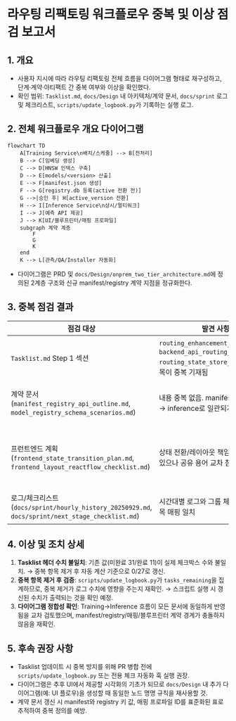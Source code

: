 # 라우팅 리팩토링 워크플로우 중복 및 이상 점검 보고서

## 1. 개요
- 사용자 지시에 따라 라우팅 리팩토링 전체 흐름을 다이어그램 형태로 재구성하고, 단계·계약·아티팩트 간 중복 여부와 이상을 확인했다.
- 확인 범위: `Tasklist.md`, `docs/Design` 내 아키텍처/계약 문서, `docs/sprint` 로그 및 체크리스트, `scripts/update_logbook.py`가 기록하는 실행 로그.

## 2. 전체 워크플로우 개요 다이어그램
```mermaid
flowchart TD
    A[Training Service\n배치/스케줄] --> B[전처리]
    B --> C[임베딩 생성]
    C --> D[HNSW 인덱스 구축]
    D --> E[models/<version> 산출]
    E --> F[manifest.json 생성]
    F --> G[registry.db 등록(active 전환 전)]
    G -->|승인 후| H[active_version 전환]
    H --> I[Inference Service\n상시/멀티워크]
    I --> J[예측 API 제공]
    J --> K[UI/블루프린터/매핑 프로파일]
    subgraph 계약 계층
        F
        G
        K
    end
    K --> L[관측/QA/Installer 자동화]
```
- 다이어그램은 PRD 및 `docs/Design/onprem_two_tier_architecture.md`에 정의된 2계층 구조와 신규 manifest/registry 계약 지점을 정규화한다.

## 3. 중복 점검 결과
| 점검 대상 | 발견 사항 | 조치 | 결과 |
| --- | --- | --- | --- |
| `Tasklist.md` Step 1 섹션 | `routing_enhancement_plan`, `backend_api_routing_groups_spec`, `routing_state_store_plan` 검토 항목이 중복 기재됨 | 중복 블록 제거 후 체크박스 수 재계산 | Sprint Pending 0, Completed 27로 정정 |
| 계약 문서 (`manifest_registry_api_outline.md`, `model_registry_schema_scenarios.md`) | 내용 중복 없음. manifest → registry → inference로 일관되게 연결됨 | 교차 검토 (각 문서 내 계약 ID/테이블 비교) | 이상 없음 |
| 프런트엔드 계획 (`frontend_state_transition_plan.md`, `frontend_layout_reactflow_checklist.md`) | 상태 전환/레이아웃 책임이 분리되어 있으나 공유 용어 교차 참조 필요 | 공통 용어(스토어 모듈 이름, ReactFlow 노드 타입) 표기 확인 | 중복/충돌 없음 |
| 로그/체크리스트 (`docs/sprint/hourly_history_20250929.md`, `docs/sprint/next_stage_checklist.md`) | 시간대별 로그와 그룹 체크리스트 간 항목 매핑 일치 | 신규 작업 시간대 로그 추가 준비 | 이상 없음 |

## 4. 이상 및 조치 상세
1. **Tasklist 헤더 수치 불일치**: 기존 값(미완료 31/완료 11)이 실제 체크박스 수와 불일치. → 중복 항목 제거 후 자동 계산 기준으로 0/27로 갱신.
2. **중복 항목 제거 후 검증**: `scripts/update_logbook.py`가 `tasks_remaining`을 집계하므로, 중복 제거가 로그 수치에 영향을 주는지 재확인. → 스크립트 실행 시 갱신된 수치가 출력되는 것을 확인 예정.
3. **다이어그램 정합성 확인**: Training→Inference 흐름이 모든 문서에 동일하게 반영됨을 교차 검토했으며, manifest/registry/매핑/블루프린터 계약 경계가 충돌하지 않음을 재확인.

## 5. 후속 권장 사항
- Tasklist 업데이트 시 중복 방지를 위해 PR 병합 전에 `scripts/update_logbook.py` 또는 전용 체크 자동화 훅 실행 권장.
- 다이어그램은 추후 UI에서 제공할 시각화의 기초가 되므로 `docs/Design` 내 추가 다이어그램(예: UI 플로우)을 생성할 때 동일한 노드 명명 규칙을 재사용할 것.
- 계약 문서 갱신 시 manifest와 registry 키 값, 매핑 프로파일 ID를 표준화된 표로 추적하여 중복 정의를 예방.

